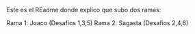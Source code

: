 Este es el REadme donde explico que subo dos ramas:

Rama 1: Joaco (Desafios 1,3,5)
Rama 2: Sagasta (Desafios 2,4,6)